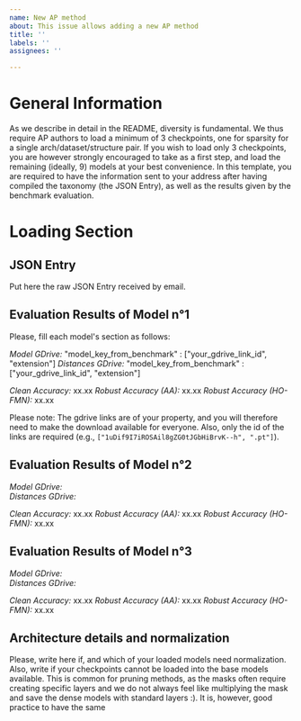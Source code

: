 ```yaml
---
name: New AP method
about: This issue allows adding a new AP method
title: ''
labels: ''
assignees: ''

---
```


# General Information 
As we describe in detail in the README, diversity is fundamental. We thus require AP authors to load a minimum of 3 checkpoints, one for sparsity for a single arch/dataset/structure pair. 
If you wish to load only 3 checkpoints, you are however strongly encouraged to take as a first step, and load the remaining (ideally, 9) models at your best convenience. 
In this template, you are required to have the information sent to your address after having compiled the taxonomy (the JSON Entry), as well as the results given by the benchmark evaluation.  

# Loading Section 

## JSON Entry 
Put here the raw JSON Entry received by email. 

## Evaluation Results of Model n°1
Please, fill each model's section as follows: 

_Model GDrive:_ "model_key_from_benchmark" : ["your_gdrive_link_id", "extension"] 
_Distances GDrive:_ "model_key_from_benchmark" : ["your_gdrive_link_id", "extension"] 

_Clean Accuracy:_ xx.xx 
_Robust Accuracy (AA):_ xx.xx 
_Robust Accuracy (HO-FMN):_ xx.xx 

Please note: The gdrive links are of your property, and you will therefore need to make the download available for everyone. Also, only the id of the links are required (e.g., `["1uDif9I7iROSAil8gZG0tJGbHiBrvK--h", ".pt"]`). 

## Evaluation Results of Model n°2
_Model GDrive:_  
_Distances GDrive:_ 

_Clean Accuracy:_ xx.xx 
_Robust Accuracy (AA):_ xx.xx 
_Robust Accuracy (HO-FMN):_ xx.xx 

## Evaluation Results of Model n°3 
_Model GDrive:_  
_Distances GDrive:_ 

_Clean Accuracy:_ xx.xx 
_Robust Accuracy (AA):_ xx.xx 
_Robust Accuracy (HO-FMN):_ xx.xx 

## Architecture details and normalization 
Please, write here if, and which of your loaded models need normalization. 
Also, write if your checkpoints cannot be loaded into the base models available. This is common for pruning methods, as the masks often require creating specific layers and we do not always feel like multiplying the mask and save the dense models with standard layers :). 
It is, however, good practice to have the same